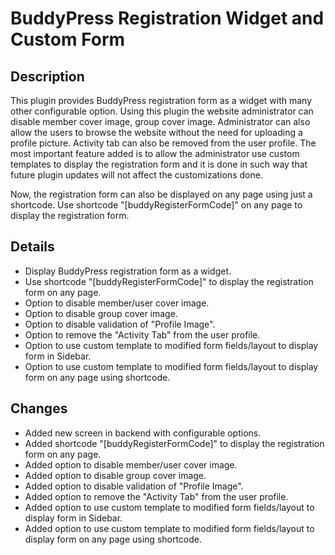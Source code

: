 # BuddyPress Registration Widget and Custom Form

## Description

This plugin provides BuddyPress registration form as a widget with many other configurable option. Using this plugin the website administrator can disable member cover image, group cover image. Administrator can also allow the users to browse the website without the need for uploading a profile picture. Activity tab can also be removed from the user profile. The most important feature added is to allow the administrator use custom templates to display the registration form and it is done in such way that future plugin updates will not affect the customizations done.

Now, the registration form can also be displayed on any page using just a shortcode. Use shortcode "[buddyRegisterFormCode]" on any page to display the registration form.

## Details

* Display BuddyPress registration form as a widget.
* Use shortcode "[buddyRegisterFormCode]" to display the registration form on any page.
* Option to disable member/user cover image.
* Option to disable group cover image.
* Option to disable validation of "Profile Image".
* Option to remove the "Activity Tab" from the user profile.
* Option to use custom template to modified form fields/layout to display form in Sidebar.
* Option to use custom template to modified form fields/layout to display form on any page using shortcode.


## Changes

* Added new screen in backend with configurable options.
* Added shortcode "[buddyRegisterFormCode]" to display the registration form on any page.
* Added option to disable member/user cover image.
* Added option to disable group cover image.
* Added option to disable validation of "Profile Image".
* Added option to remove the "Activity Tab" from the user profile.
* Added option to use custom template to modified form fields/layout to display form in Sidebar.
* Added option to use custom template to modified form fields/layout to display form on any page using shortcode.
